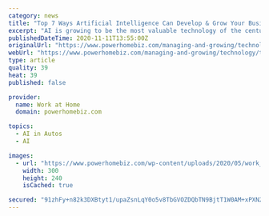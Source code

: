 ```yaml
---
category: news
title: "Top 7 Ways Artificial Intelligence Can Develop & Grow Your Business"
excerpt: "AI is growing to be the most valuable technology of the century. The race to make more advanced and assistive artificial intelligence has gripped the world. From startups to big corporations and even governments."
publishedDateTime: 2020-11-11T13:55:00Z
originalUrl: "https://www.powerhomebiz.com/managing-and-growing/technology/top-7-ways-artificial-intelligence-can-develop-grow-your-business.htm"
webUrl: "https://www.powerhomebiz.com/managing-and-growing/technology/top-7-ways-artificial-intelligence-can-develop-grow-your-business.htm"
type: article
quality: 39
heat: 39
published: false

provider:
  name: Work at Home
  domain: powerhomebiz.com

topics:
  - AI in Autos
  - AI

images:
  - url: "https://www.powerhomebiz.com/wp-content/uploads/2020/05/work_from_home_woman-300x240.png"
    width: 300
    height: 240
    isCached: true

secured: "91zhFy+n82k3DXBtyt1/upaZsnLqY0o5v8TbGVOZDQbTN9BjtT1W0AM+xPXN23M2NTkWSbxqX4NrXL3zvffdt81PqQWquBcdT8Bj6e8WzdATHSzYlzPKjCBrymDGujohM0HXP0v20+vStpza4oNQSlTdVCTibwKftus+XHWyiiA2o/2XFcGrHG1v/4uSJeg313Hu4jVkrX6gKOpDIqw8fXuaBOR2q/UEgyeFCThzl+JCjIGdYiGBcoQFQuwDZMu5NHUysu4QVy0uBa9bTXv6NDwND2GNQZducxHy2LiH8Wed499eYeNpebMcSojiHOxDeR1zAJ8I7weTNXC/G8zup5yqmjoqtoOMP5fSMwd9ixY=;Zas96xBuS7NAB2OcOE7F0w=="
---
```


